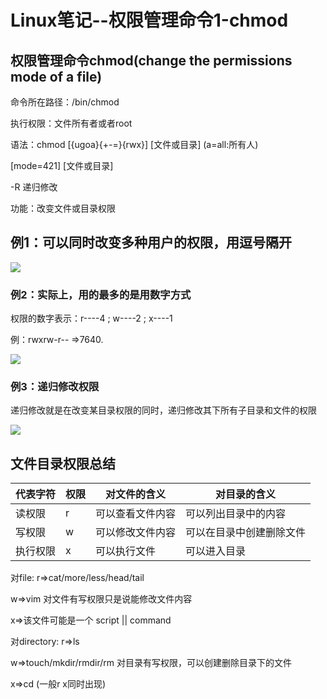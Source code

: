 # Linux笔记--权限管理命令1-chmod

## 权限管理命令chmod(change the permissions mode of a file)

 命令所在路径：/bin/chmod

 执行权限：文件所有者或者root

 语法：chmod [{ugoa}{+-=}{rwx}] [文件或目录] (a=all:所有人)

 [mode=421] [文件或目录]

 -R 递归修改

 功能：改变文件或目录权限

##  例1：可以同时改变多种用户的权限，用逗号隔开

 ![](https://img-blog.csdnimg.cn/20190418102135262.PNG)

###  例2：实际上，用的最多的是用数字方式

 权限的数字表示：r----4 ; w----2 ; x----1

 例：rwxrw-r-- =>7640.

 ![](https://img-blog.csdnimg.cn/20190418105131861.PNG)

###  例3：递归修改权限

 递归修改就是在改变某目录权限的同时，递归修改其下所有子目录和文件的权限

 ![](https://img-blog.csdnimg.cn/20190418105716531.PNG?x-oss-process=image/watermark,type_ZmFuZ3poZW5naGVpdGk,shadow_10,text_aHR0cHM6Ly9ibG9nLmNzZG4ubmV0L3poYWFuZHpoYQ==,size_16,color_FFFFFF,t_70) 

##  文件目录权限总结

| 代表字符 | 权限 | 对文件的含义     | 对目录的含义             |
| -------- | ---- | ---------------- | ------------------------ |
| 读权限   | r    | 可以查看文件内容 | 可以列出目录中的内容     |
| 写权限   | w    | 可以修改文件内容 | 可以在目录中创建删除文件 |
| 执行权限 | x    | 可以执行文件     | 可以进入目录             |

 对file: r=>cat/more/less/head/tail

 w=>vim 对文件有写权限只是说能修改文件内容

 x=>该文件可能是一个 script || command

 对directory: r=>ls 

 w=>touch/mkdir/rmdir/rm 对目录有写权限，可以创建删除目录下的文件

 x=>cd (一般r x同时出现) 

 

 

 

 

 

 

 

 

 

 

 

 

 

 

 

 

 

 

 

 

 

 

 

 

 

 

 

 

 

 

 

 

 

   
